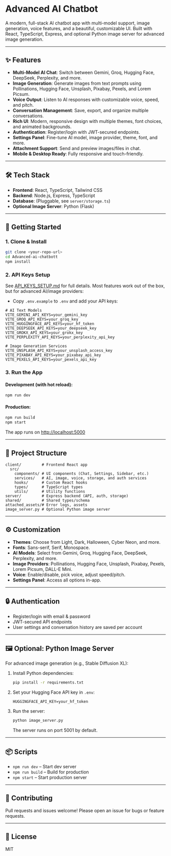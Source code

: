 # Advanced AI Chatbot

A modern, full-stack AI chatbot app with multi-model support, image generation, voice features, and a beautiful, customizable UI. Built with React, TypeScript, Express, and optional Python image server for advanced image generation.

---

## ✨ Features

- **Multi-Model AI Chat**: Switch between Gemini, Groq, Hugging Face, DeepSeek, Perplexity, and more.
- **Image Generation**: Generate images from text prompts using Pollinations, Hugging Face, Unsplash, Pixabay, Pexels, and Lorem Picsum.
- **Voice Output**: Listen to AI responses with customizable voice, speed, and pitch.
- **Conversation Management**: Save, export, and organize multiple conversations.
- **Rich UI**: Modern, responsive design with multiple themes, font choices, and animated backgrounds.
- **Authentication**: Register/login with JWT-secured endpoints.
- **Settings Panel**: Fine-tune AI model, image provider, theme, font, and more.
- **Attachment Support**: Send and preview images/files in chat.
- **Mobile & Desktop Ready**: Fully responsive and touch-friendly.

---

## 🛠️ Tech Stack

- **Frontend**: React, TypeScript, Tailwind CSS
- **Backend**: Node.js, Express, TypeScript
- **Database**: (Pluggable, see `server/storage.ts`)
- **Optional Image Server**: Python (Flask)

---

## 🚀 Getting Started

### 1. Clone & Install

```bash
git clone <your-repo-url>
cd Advanced-ai-chatbott
npm install
```

### 2. API Keys Setup

See [API_KEYS_SETUP.md](./API_KEYS_SETUP.md) for full details. Most features work out of the box, but for advanced AI/image providers:

- Copy `.env.example` to `.env` and add your API keys:

```env
# AI Text Models
VITE_GEMINI_API_KEYS=your_gemini_key
VITE_GROQ_API_KEYS=your_groq_key
VITE_HUGGINGFACE_API_KEYS=your_hf_token
VITE_DEEPSEEK_API_KEYS=your_deepseek_key
VITE_GROKX_API_KEYS=your_grokx_key
VITE_PERPLEXITY_API_KEYS=your_perplexity_api_key

# Image Generation Services
VITE_UNSPLASH_API_KEYS=your_unsplash_access_key
VITE_PIXABAY_API_KEYS=your_pixabay_api_key
VITE_PEXELS_API_KEYS=your_pexels_api_key
```

### 3. Run the App

#### Development (with hot reload):
```bash
npm run dev
```

#### Production:
```bash
npm run build
npm start
```

The app runs on [http://localhost:5000](http://localhost:5000)

---

## 🧩 Project Structure

```
client/         # Frontend React app
  src/
    components/ # UI components (Chat, Settings, Sidebar, etc.)
    services/   # AI, image, voice, storage, and auth services
    hooks/      # Custom React hooks
    types/      # TypeScript types
    utils/      # Utility functions
server/         # Express backend (API, auth, storage)
shared/         # Shared types/schema
attached_assets/# Error logs, assets
image_server.py # Optional Python image server
```

---

## ⚙️ Customization

- **Themes**: Choose from Light, Dark, Halloween, Cyber Neon, and more.
- **Fonts**: Sans-serif, Serif, Monospace.
- **AI Models**: Select from Gemini, Groq, Hugging Face, DeepSeek, Perplexity, and more.
- **Image Providers**: Pollinations, Hugging Face, Unsplash, Pixabay, Pexels, Lorem Picsum, DALL-E Mini.
- **Voice**: Enable/disable, pick voice, adjust speed/pitch.
- **Settings Panel**: Access all options in-app.

---

## 🔒 Authentication

- Register/login with email & password
- JWT-secured API endpoints
- User settings and conversation history are saved per account

---

## 🖼️ Optional: Python Image Server

For advanced image generation (e.g., Stable Diffusion XL):

1. Install Python dependencies:
   ```bash
   pip install -r requirements.txt
   ```
2. Set your Hugging Face API key in `.env`:
   ```env
   HUGGINGFACE_API_KEY=your_hf_token
   ```
3. Run the server:
   ```bash
   python image_server.py
   ```
   The server runs on port 5001 by default.

---

## 📦 Scripts

- `npm run dev` – Start dev server
- `npm run build` – Build for production
- `npm start` – Start production server

---

## 🤝 Contributing

Pull requests and issues welcome! Please open an issue for bugs or feature requests.

---

## 📄 License

MIT 